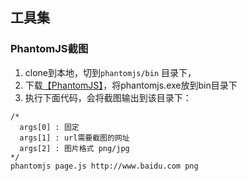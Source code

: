 ## 工具集
### PhantomJS截图
1. clone到本地，切到````phantomjs/bin```` 目录下，
2. 下载[【PhantomJS】](http://phantomjs.org/download.html)，将phantomjs.exe放到bin目录下
3. 执行下面代码，会将截图输出到该目录下：
````
/*
  args[0] : 固定
  args[1] : url需要截图的网址
  args[2] : 图片格式 png/jpg
*/
phantomjs page.js http://www.baidu.com png
````


